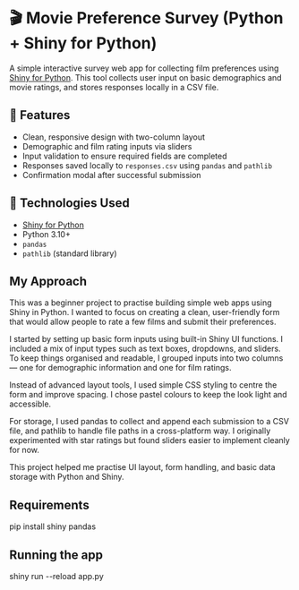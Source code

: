 # 🎬 Movie Preference Survey (Python + Shiny for Python)

A simple interactive survey web app for collecting film preferences using [Shiny for Python](https://shiny.posit.co/py/). This tool collects user input on basic demographics and movie ratings, and stores responses locally in a CSV file.

## 🔧 Features

- Clean, responsive design with two-column layout
- Demographic and film rating inputs via sliders
- Input validation to ensure required fields are completed
- Responses saved locally to `responses.csv` using `pandas` and `pathlib`
- Confirmation modal after successful submission

## 🚀 Technologies Used

- [Shiny for Python](https://shiny.posit.co/py/)
- Python 3.10+
- `pandas`
- `pathlib` (standard library)

## My Approach
This was a beginner project to practise building simple web apps using Shiny in Python. I wanted to focus on creating a clean, user-friendly form that would allow people to rate a few films and submit their preferences.

I started by setting up basic form inputs using built-in Shiny UI functions. I included a mix of input types such as text boxes, dropdowns, and sliders. To keep things organised and readable, I grouped inputs into two columns — one for demographic information and one for film ratings.

Instead of advanced layout tools, I used simple CSS styling to centre the form and improve spacing. I chose pastel colours to keep the look light and accessible.

For storage, I used pandas to collect and append each submission to a CSV file, and pathlib to handle file paths in a cross-platform way. I originally experimented with star ratings but found sliders easier to implement cleanly for now.

This project helped me practise UI layout, form handling, and basic data storage with Python and Shiny.

## Requirements
pip install shiny pandas

## Running the app 
shiny run --reload app.py
